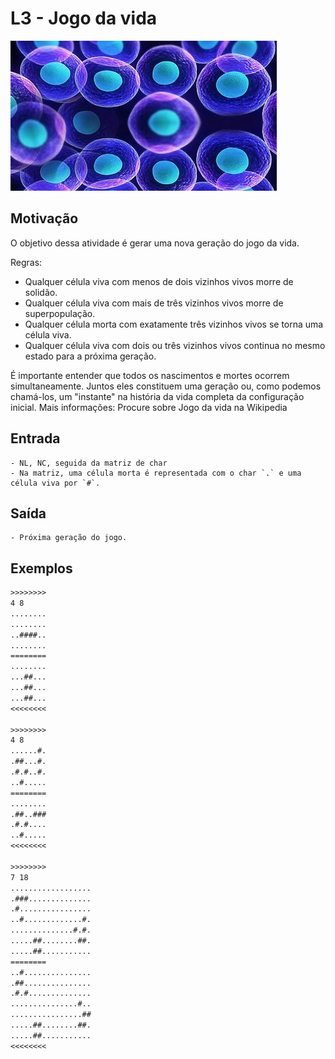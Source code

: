 # L3 - Jogo da vida

![_](cover.jpg)

## Motivação

O objetivo dessa atividade é gerar uma nova geração do jogo da vida.

Regras:

- Qualquer célula viva com menos de dois vizinhos vivos morre de solidão.
- Qualquer célula viva com mais de três vizinhos vivos morre de superpopulação.
- Qualquer célula morta com exatamente três vizinhos vivos se torna uma célula viva.
- Qualquer célula viva com dois ou três vizinhos vivos continua no mesmo estado para a próxima geração.

É importante entender que todos os nascimentos e mortes ocorrem simultaneamente. Juntos eles constituem uma geração ou, como podemos chamá-los, um "instante" na história da vida completa da configuração inicial.
Mais informações: Procure sobre Jogo da vida na Wikipedia

## Entrada

    - NL, NC, seguida da matriz de char
    - Na matriz, uma célula morta é representada com o char `.` e uma célula viva por `#`.

## Saída

    - Próxima geração do jogo.

## Exemplos

```txt
>>>>>>>>
4 8
........
........
..####..
........
========
........
...##...
...##...
...##...
<<<<<<<<

>>>>>>>>
4 8
......#.
.##...#.
.#.#..#.
..#.....
========
........
.##..###
.#.#....
..#.....
<<<<<<<<

>>>>>>>>
7 18
..................
.###..............
.#................
..#.............#.
..............#.#.
.....##........##.
.....##...........
========
..#...............
.##...............
.#.#..............
...............#..
................##
.....##........##.
.....##...........
<<<<<<<<
```

